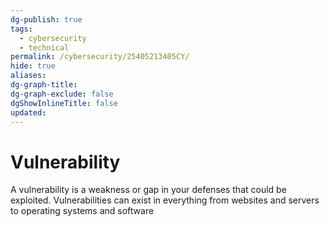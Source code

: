 ```yaml
---
dg-publish: true
tags:
  - cybersecurity
  - technical
permalink: /cybersecurity/25405213405CY/
hide: true
aliases: 
dg-graph-title: 
dg-graph-exclude: false
dgShowInlineTitle: false
updated:
---
```

# Vulnerability
A vulnerability is a weakness or gap in your defenses that could be exploited. Vulnerabilities can exist in everything from websites and servers to operating systems and software